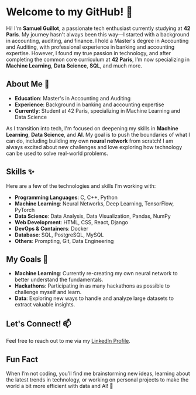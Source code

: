 <!--
**GuillotSamuel/GuillotSamuel** is a ✨ _special_ ✨ repository because its `README.md` (this file) appears on your GitHub profile.

Here are some ideas to get you started:

- 🔭 I’m currently working on ...
- 🌱 I’m currently learning ...
- 👯 I’m looking to collaborate on ...
- 🤔 I’m looking for help with ...
- 💬 Ask me about ...
- 📫 How to reach me: ...
- 😄 Pronouns: ...
- ⚡ Fun fact: ...
-->
# Welcome to my GitHub! 👋

Hi! I'm **Samuel Guillot**, a passionate tech enthusiast currently studying at **42 Paris**. My journey hasn't always been this way—I started with a background in accounting, auditing, and finance. I hold a Master's degree in Accounting and Auditing, with professional experience in banking and accounting expertise. However, I found my true passion in technology, and after completing the common core curriculum at **42 Paris**, I’m now specializing in **Machine Learning**, **Data Science**, **SQL**, and much more.

## About Me 🤔
- **Education**: Master's in Accounting and Auditing
- **Experience**: Background in banking and accounting expertise
- **Currently**: Student at 42 Paris, specializing in Machine Learning and Data Science

As I transition into tech, I'm focused on deepening my skills in **Machine Learning**, **Data Science**, and **AI**. My goal is to push the boundaries of what I can do, including building my own **neural network** from scratch! I am always excited about new challenges and love exploring how technology can be used to solve real-world problems.

## Skills ✨
Here are a few of the technologies and skills I’m working with:
- **Programming Languages**: C, C++, Python
- **Machine Learning**: Neural Networks, Deep Learning, TensorFlow, PyTorch
- **Data Science**: Data Analysis, Data Visualization, Pandas, NumPy
- **Web Development**: HTML, CSS, React, Django
- **DevOps & Containers**: Docker
- **Database**: SQL, PostgreSQL, MySQL
- **Others**: Prompting, Git, Data Engineering

## My Goals 🔭
- **Machine Learning**: Currently re-creating my own neural network to better understand the fundamentals.
- **Hackathons**: Participating in as many hackathons as possible to challenge myself and learn.
- **Data**: Exploring new ways to handle and analyze large datasets to extract valuable insights.

## Let's Connect! 📫
Feel free to reach out to me via my [LinkedIn Profile](https://www.linkedin.com/in/samuel-guillot-b0188868/).

## Fun Fact
When I’m not coding, you’ll find me brainstorming new ideas, learning about the latest trends in technology, or working on personal projects to make the world a bit more efficient with data and AI! 🚀
